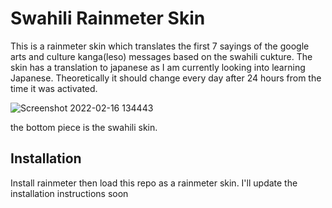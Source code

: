 # Swahili Rainmeter Skin 

This is a rainmeter skin which translates the first 7 sayings of the google arts and culture kanga(leso) messages based on the swahili cukture.
The skin has a translation to japanese as I am currently looking into learning Japanese. Theoretically it should change every day after 24 hours from the time it was activated.

![Screenshot 2022-02-16 134443](https://user-images.githubusercontent.com/39020723/154334440-ac3fe144-4e68-4854-b7f2-2688b253f835.png)

the bottom piece is the swahili skin.

## Installation 
Install rainmeter then load this repo as a rainmeter skin.
I'll update the installation instructions soon
